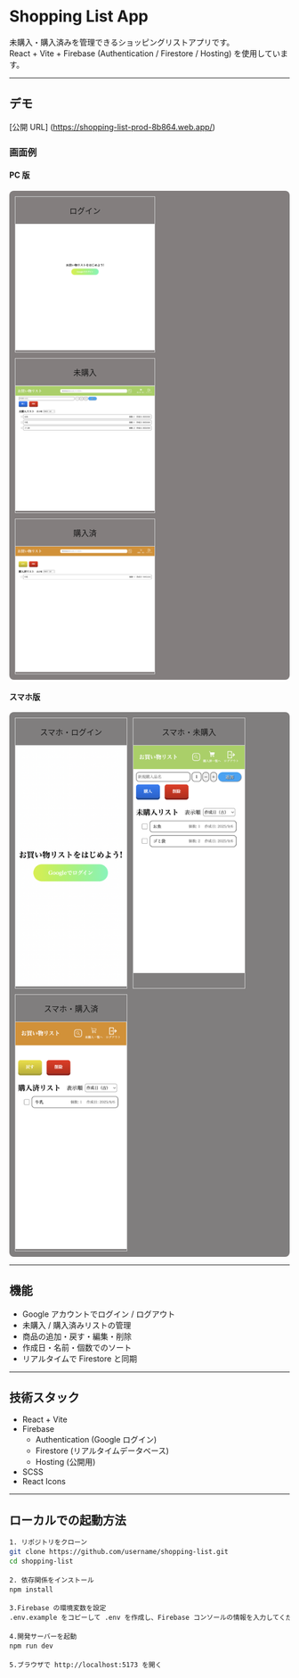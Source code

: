 # Shopping List App

未購入・購入済みを管理できるショッピングリストアプリです。  
React + Vite + Firebase (Authentication / Firestore / Hosting) を使用しています。

---

## デモ

[公開 URL]
(https://shopping-list-prod-8b864.web.app/)

### 画面例

#### PC 版

<div style="display: flex; gap: 10px; flex-wrap: wrap;background-color:rgb(131, 126, 126); padding: 10px; border-radius: 8px;">

  <div style="border: solid 1px #ccc; text-align: center">
     <p>ログイン</p>
      <div style="border-top: solid 1px #ccc;">
        <img src="public/shopping-list-screenshot/login.png" alt="ログイン" width="250">
      </div>
  </div> 
  <div style="border: solid 1px #ccc; text-align: center">
     <p>未購入</p>
      <div style="border-top: solid 1px #ccc;">
          <img src="public/shopping-list-screenshot/unpurchased.png" alt="未購入" width="250">
      </div>
  </div> 
  <div style="border: solid 1px #ccc; text-align: center">
     <p>購入済</p>
      <div style="border-top: solid 1px #ccc;">
        <img src="public/shopping-list-screenshot/purchased.png" alt="購入済" width="250">
      </div>
  </div> 
</div>


#### スマホ版

<div style="display: flex; gap: 10px; flex-wrap: wrap;background-color:rgb(128, 126, 126); padding: 10px; border-radius: 8px;">
  <div style="border: solid 1px #ccc; text-align: center">
     <p>スマホ・ログイン</p>
      <div style="border-top: solid 1px #ccc;">
        <img src="public/shopping-list-screenshot/smartphone_login.png" alt="スマホ・ログイン" width="200">
      </div>
  </div> 
  <div style="border: solid 1px #ccc; text-align: center">
     <p>スマホ・未購入</p>
      <div style="border-top: solid 1px #ccc;">
        <img src="public/shopping-list-screenshot/smartphone_unpurchased.png" alt="スマホ・未購入" width="200">
      </div>
  </div> 
  <div style="border: solid 1px #ccc; text-align: center">
     <p>スマホ・購入済</p>
       <div style="border-top: solid 1px #ccc;">
        <img src="public/shopping-list-screenshot/smartphone_purchased.png" alt="スマホ・購入済" width="200">
      </div>
  </div> 
</div>

---

## 機能

- Google アカウントでログイン / ログアウト
- 未購入 / 購入済みリストの管理
- 商品の追加・戻す・編集・削除
- 作成日・名前・個数でのソート
- リアルタイムで Firestore と同期

---

## 技術スタック

- React + Vite
- Firebase
  - Authentication (Google ログイン)
  - Firestore (リアルタイムデータベース)
  - Hosting (公開用)
- SCSS
- React Icons

---

## ローカルでの起動方法

```bash
1. リポジトリをクローン
git clone https://github.com/username/shopping-list.git
cd shopping-list

2. 依存関係をインストール
npm install

3.Firebase の環境変数を設定
.env.example をコピーして .env を作成し、Firebase コンソールの情報を入力してください。

4.開発サーバーを起動
npm run dev

5.ブラウザで http://localhost:5173 を開く
```
